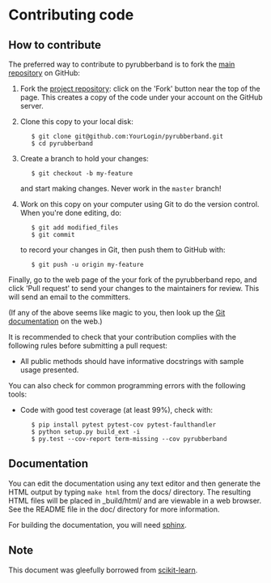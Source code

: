 
Contributing code
=================

How to contribute
-----------------

The preferred way to contribute to pyrubberband is to fork the 
[main repository](http://github.com/bmcfee/pyrubberband/) on
GitHub:

1. Fork the [project repository](http://github.com/bmcfee/pyrubberband):
   click on the 'Fork' button near the top of the page. This creates
   a copy of the code under your account on the GitHub server.

2. Clone this copy to your local disk:

          $ git clone git@github.com:YourLogin/pyrubberband.git
          $ cd pyrubberband 

3. Create a branch to hold your changes:

          $ git checkout -b my-feature

   and start making changes. Never work in the ``master`` branch!

4. Work on this copy on your computer using Git to do the version
   control. When you're done editing, do:

          $ git add modified_files
          $ git commit

   to record your changes in Git, then push them to GitHub with:

          $ git push -u origin my-feature

Finally, go to the web page of the your fork of the pyrubberband repo,
and click 'Pull request' to send your changes to the maintainers for
review. This will send an email to the committers.

(If any of the above seems like magic to you, then look up the 
[Git documentation](http://git-scm.com/documentation) on the web.)

It is recommended to check that your contribution complies with the
following rules before submitting a pull request:

-  All public methods should have informative docstrings with sample
   usage presented.

You can also check for common programming errors with the following
tools:

-  Code with good test coverage (at least 99%), check with:

          $ pip install pytest pytest-cov pytest-faulthandler
          $ python setup.py build_ext -i
          $ py.test --cov-report term-missing --cov pyrubberband

Documentation
-------------

You can edit the documentation using any text editor and then generate
the HTML output by typing ``make html`` from the docs/ directory.
The resulting HTML files will be placed in _build/html/ and are viewable 
in a web browser. See the README file in the doc/ directory for more information.

For building the documentation, you will need
[sphinx](http://sphinx.pocoo.org/).


Note
----
This document was gleefully borrowed from [scikit-learn](http://scikit-learn.org/).
